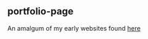 ## portfolio-page

An amalgum of my early websites found [here](https://kez4twez.github.io/portfolio-page/)
